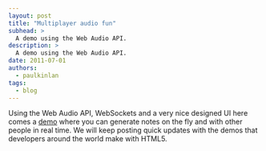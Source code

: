 ```yaml
---
layout: post
title: "Multiplayer audio fun"
subhead: >
  A demo using the Web Audio API. 
description: >
  A demo using the Web Audio API.
date: 2011-07-01
authors:
  - paulkinlan
tags:
  - blog
---
```


Using the Web Audio API, WebSockets and a very nice designed UI here comes a [demo](http://labs.dinahmoe.com/plink) where you can generate notes on the fly and with other people in real time. We will keep posting quick updates with the demos that developers around the world make with HTML5.
